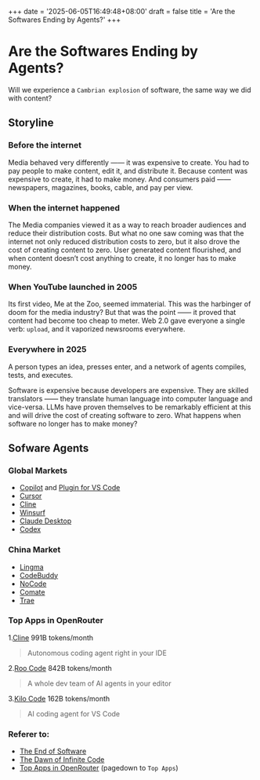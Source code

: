 +++
date = '2025-06-05T16:49:48+08:00'
draft = false
title = 'Are the Softwares Ending by Agents?'
+++

# Are the Softwares Ending by Agents?

Will we experience a `Cambrian explosion` of software, the same way we did with content?

## Storyline
### Before the internet
Media behaved very differently —— it was expensive to create. You had to pay people to make content, edit it, and distribute it. Because content was expensive to create, it had to make money. And consumers paid —— newspapers, magazines, books, cable, and pay per view. 

### When the internet happened
The Media companies viewed it as a way to reach broader audiences and reduce their distribution costs. But what no one saw coming was that the internet not only reduced distribution costs to zero, but it also drove the cost of creating content to zero. 
User generated content flourished, and when content doesn’t cost anything to create, it no longer has to make money. 

### When YouTube launched in 2005
Its first video, Me at the Zoo, seemed immaterial. This was the harbinger of doom for the media industry? But that was the point —— it proved that content had become too cheap to meter. Web 2.0 gave everyone a single verb: `upload`, and it vaporized newsrooms everywhere. 

### Everywhere in 2025
A person types an idea, presses enter, and a network of agents compiles, tests, and executes.

Software is expensive because developers are expensive. They are skilled translators —— they translate human language into computer language and vice-versa. LLMs have proven themselves to be remarkably efficient at this and will drive the cost of creating software to zero. What happens when software no longer has to make money?

## Sofware Agents
### Global Markets
- [Copilot](https://github.com/copilot) and [Plugin for VS Code](https://marketplace.visualstudio.com/items?itemName=GitHub.copilot)
- [Cursor](https://www.cursor.com/)
- [Cline](https://cline.bot/)
- [Winsurf](https://windsurf.com/)
- [Claude Desktop](https://claude.ai/)
- [Codex](https://github.com/openai/codex)

### China Market
- [Lingma](https://lingma.aliyun.com/)
- [CodeBuddy](https://copilot.tencent.com/)
- [NoCode](https://nocode.cn/)
- [Comate](https://comate.baidu.com/en)
- [Trae](https://www.trae.com.cn/)

### Top Apps in OpenRouter
1.[Cline](https://cline.bot/) 991B tokens/month
> Autonomous coding agent right in your IDE

2.[Roo Code](https://roocode.com/) 842B tokens/month
> A whole dev team of AI agents in your editor

3.[Kilo Code](https://kilocode.ai/) 162B tokens/month
> AI coding agent for VS Code

### Referer to:
- [The End of Software](https://docs.google.com/document/d/103cGe8qixC7ZzFsRu5Ww2VEW5YgH9zQaiaqbBsZ1lcc/edit?tab=t.0)
- [The Dawn of Infinite Code](https://docs.google.com/document/u/0/d/1Dm9UrhgaRMu_DjOz5KluO7ibOsPaUVQgwnC5-ccw9_g/mobilebasic?pli=1)
- [Top Apps in OpenRouter](https://openrouter.ai/) (pagedown to `Top Apps`)
